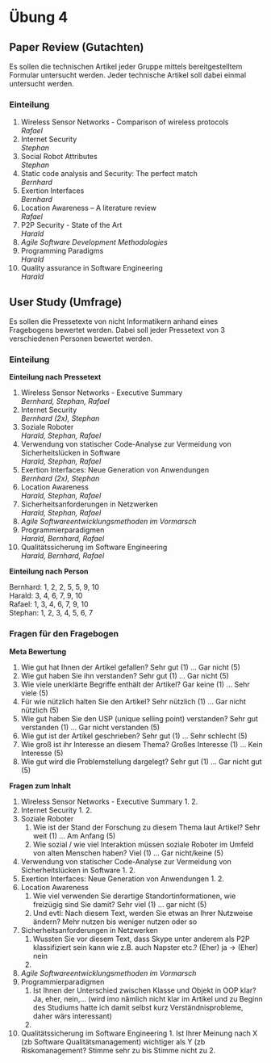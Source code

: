 # Übung 4 #

## Paper Review (Gutachten) ##

Es sollen die technischen Artikel jeder Gruppe mittels bereitgestelltem
Formular untersucht werden. Jeder technische Artikel soll dabei einmal
untersucht werden.

### Einteilung ###

   1. Wireless Sensor Networks - Comparison of wireless protocols  
      _Rafael_
   2. Internet Security  
      _Stephan_
   3. Social Robot Attributes  
      _Stephan_
   4. Static code analysis and Security: The perfect match  
      _Bernhard_
   5. Exertion Interfaces  
      _Bernhard_
   6. Location Awareness – A literature review  
      _Rafael_
   7. P2P Security - State of the Art  
      _Harald_
   8. _Agile Software Development Methodologies_
   9. Programming Paradigms  
      _Harald_
   10. Quality assurance in Software Engineering  
      _Harald_


## User Study (Umfrage) ##

Es sollen die Pressetexte von nicht Informatikern anhand eines Fragebogens
bewertet werden. Dabei soll jeder Pressetext von 3 verschiedenen Personen
bewertet werden.

### Einteilung ###

**Einteilung nach Pressetext**

   1. Wireless Sensor Networks - Executive Summary  
      _Bernhard, Stephan, Rafael_
   2. Internet Security  
      _Bernhard (2x), Stephan_
   3. Soziale Roboter  
      _Harald, Stephan, Rafael_
   4. Verwendung von statischer Code-Analyse zur Vermeidung von Sicherheitslücken in Software  
      _Harald, Stephan, Rafael_
   5. Exertion Interfaces: Neue Generation von Anwendungen  
      _Bernhard (2x), Stephan_
   6. Location Awareness  
      _Harald, Stephan, Rafael_
   7. Sicherheitsanforderungen in Netzwerken  
      _Harald, Stephan, Rafael_
   8. _Agile Softwareentwicklungsmethoden im Vormarsch_
   9. Programmierparadigmen  
      _Harald, Bernhard, Rafael_
   10. Qualitätssicherung im Software Engineering  
      _Harald, Bernhard, Rafael_

**Einteilung nach Person**

Bernhard: 1, 2, 2, 5, 5, 9, 10  
Harald: 3, 4, 6, 7, 9, 10  
Rafael: 1, 3, 4, 6, 7, 9, 10  
Stephan: 1, 2, 3, 4, 5, 6, 7

### Fragen für den Fragebogen ###

**Meta Bewertung**

   1. Wie gut hat Ihnen der Artikel gefallen? Sehr gut (1) ... Gar nicht (5)
   2. Wie gut haben Sie ihn verstanden? Sehr gut (1) ... Gar nicht (5)
   3. Wie viele unerklärte Begriffe enthält der Artikel? Gar keine (1) ... Sehr viele (5)
   4. Für wie nützlich halten Sie den Artikel? Sehr nützlich (1) ... Gar nicht nützlich (5)
   5. Wie gut haben Sie den USP (unique selling point) verstanden? Sehr gut verstanden (1) ... Gar nicht verstanden (5)
   6. Wie gut ist der Artikel geschrieben? Sehr gut (1) ... Sehr schlecht (5)
   7. Wie groß ist ihr Interesse an diesem Thema? Großes Interesse (1) ... Kein Interesse (5)
   8. Wie gut wird die Problemstellung dargelegt? Sehr gut (1) ... Gar nicht gut (5)

**Fragen zum Inhalt**

   1. Wireless Sensor Networks - Executive Summary
      1. 
      2. 
   2. Internet Security
      1. 
      2. 
   3. Soziale Roboter
      1. Wie ist der Stand der Forschung zu diesem Thema laut Artikel? Sehr weit (1) ... Am Anfang (5)
      2. Wie sozial / wie viel Interaktion müssen soziale Roboter im Umfeld von alten Menschen haben? Viel (1) ... Gar nicht/keine (5)
   4. Verwendung von statischer Code-Analyse zur Vermeidung von Sicherheitslücken in Software
      1. 
      2. 
   5. Exertion Interfaces: Neue Generation von Anwendungen
      1. 
      2. 
   6. Location Awareness
      1. Wie viel verwenden Sie derartige Standortinformationen, wie freizügig sind Sie damit? Sehr viel (1) ... gar nicht (5)
      2. Und evtl: Nach diesem Text, werden Sie etwas an Ihrer Nutzweise ändern? Mehr nutzen bis weniger nutzen oder so
   7. Sicherheitsanforderungen in Netzwerken
      1. Wussten Sie vor diesem Text, dass Skype unter anderem als P2P klassifiziert sein kann wie z.B. auch Napster etc.? (Eher) ja -> (Eher) nein
      2. 
   8. _Agile Softwareentwicklungsmethoden im Vormarsch_
   9. Programmierparadigmen
      1. Ist Ihnen der Unterschied zwischen Klasse und Objekt in OOP klar? Ja, eher, nein,... (wird imo nämlich nicht klar im Artikel und zu Beginn des Studiums hatte ich damit selbst kurz Verständnisprobleme, daher wärs interessant)
      2. 
   10. Qualitätssicherung im Software Engineering
      1. Ist Ihrer Meinung nach X (zb Software Qualitätsmanagement) wichtiger als Y (zb Riskomanagement? Stimme sehr zu bis Stimme nicht zu
      2. 
